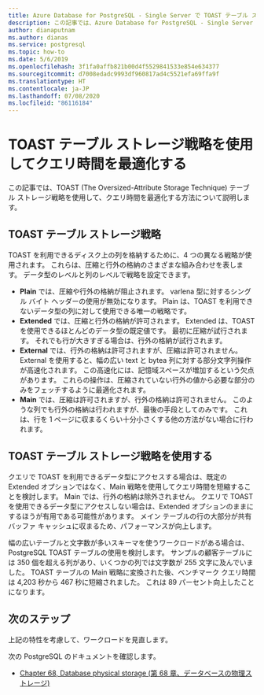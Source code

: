```yaml
---
title: Azure Database for PostgreSQL - Single Server で TOAST テーブル ストレージ戦略を使用してクエリ時間を最適化する
description: この記事では、Azure Database for PostgreSQL - Single Server で TOAST テーブル ストレージ戦略を使用して、クエリ時間を最適化する方法について説明します。
author: dianaputnam
ms.author: dianas
ms.service: postgresql
ms.topic: how-to
ms.date: 5/6/2019
ms.openlocfilehash: 3f1fa0affb821b00d4f5529841533e854e634377
ms.sourcegitcommit: d7008edadc9993df960817ad4c5521efa69ffa9f
ms.translationtype: HT
ms.contentlocale: ja-JP
ms.lasthandoff: 07/08/2020
ms.locfileid: "86116184"
---
```

# <a name="optimize-query-time-with-the-toast-table-storage-strategy"></a>TOAST テーブル ストレージ戦略を使用してクエリ時間を最適化する 
この記事では、TOAST (The Oversized-Attribute Storage Technique) テーブル ストレージ戦略を使用して、クエリ時間を最適化する方法について説明します。

## <a name="toast-table-storage-strategies"></a>TOAST テーブル ストレージ戦略
TOAST を利用できるディスク上の列を格納するために、4 つの異なる戦略が使用されます。 これらは、圧縮と行外の格納のさまざまな組み合わせを表します。 データ型のレベルと列のレベルで戦略を設定できます。
- **Plain** では、圧縮や行外の格納が阻止されます。 varlena 型に対するシングル バイト ヘッダーの使用が無効になります。 Plain は、TOAST を利用できないデータ型の列に対して使用できる唯一の戦略です。
- **Extended** では、圧縮と行外の格納が許可されます。 Extended は、TOAST を使用できるほとんどのデータ型の既定値です。 最初に圧縮が試行されます。 それでも行が大きすぎる場合は、行外の格納が試行されます。
- **External** では、行外の格納は許可されますが、圧縮は許可されません。 External を使用すると、幅の広い text と bytea 列に対する部分文字列操作が高速化されます。 この高速化には、記憶域スペースが増加するという欠点があります。 これらの操作は、圧縮されていない行外の値から必要な部分のみをフェッチするように最適化されます。
- **Main** では、圧縮は許可されますが、行外の格納は許可されません。 このような列でも行外の格納は行われますが、最後の手段としてのみです。 これは、行を 1 ページに収まるくらい十分小さくする他の方法がない場合に行われます。

## <a name="use-toast-table-storage-strategies"></a>TOAST テーブル ストレージ戦略を使用する
クエリで TOAST を利用できるデータ型にアクセスする場合は、既定の Extended オプションではなく、Main 戦略を使用してクエリ時間を短縮することを検討します。 Main では、行外の格納は除外されません。 クエリで TOAST を使用できるデータ型にアクセスしない場合は、Extended オプションのままにするほうが有用である可能性があります。 メイン テーブルの行の大部分が共有バッファ キャッシュに収まるため、パフォーマンスが向上します。

幅の広いテーブルと文字数が多いスキーマを使うワークロードがある場合は、PostgreSQL TOAST テーブルの使用を検討します。 サンプルの顧客テーブルには 350 個を超える列があり、いくつかの列では文字数が 255 文字に及んでいました。 TOAST テーブルの Main 戦略に変換された後、ベンチマーク クエリ時間は 4,203 秒から 467 秒に短縮されました。 これは 89 パーセント向上したことになります。

## <a name="next-steps"></a>次のステップ
上記の特性を考慮して、ワークロードを見直します。 

次の PostgreSQL のドキュメントを確認します。 
- [Chapter 68, Database physical storage (第 68 章、データベースの物理ストレージ)](https://www.postgresql.org/docs/current/storage-toast.html) 